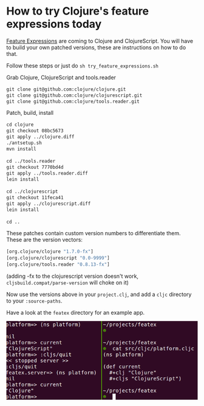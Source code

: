 # How to try Clojure's feature expressions today

[Feature Expressions](http://dev.clojure.org/display/design/Feature+Expressions) are coming to Clojure and ClojureScript. You will have to build your own patched versions, these are instructions on how to do that.

Follow these steps or just do `sh try_feature_expressions.sh`

Grab Clojure, ClojureScript and tools.reader

```
git clone git@github.com:clojure/clojure.git
git clone git@github.com:clojure/clojurescript.git
git clone git@github.com:clojure/tools.reader.git
```

Patch, build, install

```
cd clojure
git checkout 08bc5673
git apply ../clojure.diff
./antsetup.sh
mvn install

cd ../tools.reader
git checkout 7770bd4d
git apply ../tools.reader.diff
lein install

cd ../clojurescript
git checkout 11feca41
git apply ../clojurescript.diff
lein install

cd ..
```

These patches contain custom version numbers to differentiate them. These are the version vectors:

```clojure
[org.clojure/clojure "1.7.0-fx"]
[org.clojure/clojurescript "0.0-9999"]
[org.clojure/tools.reader "0.8.13-fx"]
```

(adding -fx to the clojurescript version doesn't work, `cljsbuild.compat/parse-version` will choke on it)

Now use the versions above in your `project.clj`, and add a `cljc` directory to your `:source-paths`.

Have a look at the `featex` directory for an example app.

![](screenshot.png)
